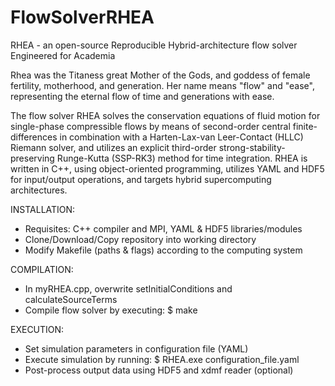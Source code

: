 # FlowSolverRHEA

RHEA - an open-source Reproducible Hybrid-architecture flow solver Engineered for Academia

Rhea was the Titaness great Mother of the Gods, and goddess of female fertility, motherhood, and generation. Her name means "flow" and "ease", representing the eternal flow of time and generations with ease.

The flow solver RHEA solves the conservation equations of fluid motion for single-phase compressible flows by means of second-order central finite-differences in combination with a Harten-Lax-van Leer-Contact (HLLC) Riemann solver, and utilizes an explicit third-order strong-stability-preserving Runge-Kutta (SSP-RK3) method for time integration. RHEA is written in C++, using object-oriented programming, utilizes YAML and HDF5 for input/output operations, and targets hybrid supercomputing architectures.

INSTALLATION:
- Requisites: C++ compiler and MPI, YAML & HDF5 libraries/modules
- Clone/Download/Copy repository into working directory
- Modify Makefile (paths & flags) according to the computing system

COMPILATION:
- In myRHEA.cpp, overwrite setInitialConditions and calculateSourceTerms
- Compile flow solver by executing: $ make

EXECUTION:
- Set simulation parameters in configuration file (YAML)
- Execute simulation by running: $ RHEA.exe configuration_file.yaml
- Post-process output data using HDF5 and xdmf reader (optional)